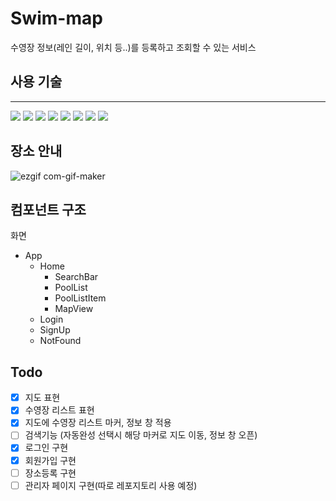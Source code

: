 # Swim-map

수영장 정보(레인 길이, 위치 등..)를 등록하고 조회할 수 있는 서비스

## 사용 기술

<hr>
<img src="https://img.shields.io/badge/javascript-F7DF1E?style=for-the-badge&logo=javascript&logoColor=black">
<img src="https://img.shields.io/badge/react-61DAFB?style=for-the-badge&logo=react&logoColor=black">
<img src="https://img.shields.io/badge/React Router-CA4245?style=for-the-badge&logo=React Router&logoColor=black">
<img src="https://img.shields.io/badge/fontawesome-339AF0?style=for-the-badge&logo=fontawesome&logoColor=white">
<img src="https://img.shields.io/badge/GraphQL-E10098?style=for-the-badge&logo=GraphQL&logoColor=white">
<img src="https://img.shields.io/badge/Apollo GraphQL-311C87?style=for-the-badge&logo=Apollo GraphQL&logoColor=white">
<img src="https://img.shields.io/badge/styled components-DB7093?style=for-the-badge&logo=styled-components&logoColor=white">
<img src="https://img.shields.io/badge/Redux-764ABC?style=for-the-badge&logo=Redux&logoColor=white">

## 장소 안내

![ezgif com-gif-maker](https://user-images.githubusercontent.com/34928445/148677693-7dd336f1-961d-46af-a0e7-4bac2e2e9992.gif)

<!-- ## 장소 등록(로그인 필요)

진행중

## 장소 검색

진행중 -->

## 컴포넌트 구조

화면

- App
  - Home
    - SearchBar
    - PoolList
    - PoolListItem
    - MapView
  - Login
  - SignUp
  - NotFound

## Todo

- [x] 지도 표현
- [x] 수영장 리스트 표현
- [x] 지도에 수영장 리스트 마커, 정보 창 적용
- [ ] 검색기능 (자동완성 선택시 해당 마커로 지도 이동, 정보 창 오픈)
- [x] 로그인 구현
- [x] 회원가입 구현
- [ ] 장소등록 구현
- [ ] 관리자 페이지 구현(따로 레포지토리 사용 예정)
